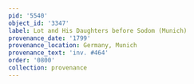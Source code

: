 ```yaml
---
pid: '5540'
object_id: '3347'
label: Lot and His Daughters before Sodom (Munich)
provenance_date: '1799'
provenance_location: Germany, Munich
provenance_text: 'inv. #464'
order: '0800'
collection: provenance
---
```

